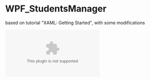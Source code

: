 # WPF_StudentsManager
based on tutorial "XAML: Getting Started", with some modifications

![alt text](https://github.com/Kari-The-Unicorn/WPF_StudentsManager/blob/master/Images/MVVMdraft.pptx)
